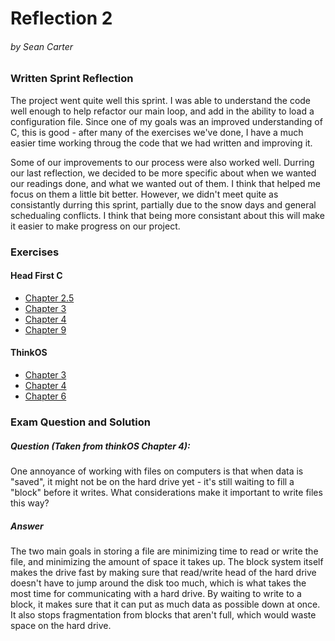 # Reflection 2
###### by Sean Carter

### Written Sprint Reflection

The project went quite well this sprint. I was able to understand the code well enough to help refactor our main loop, and add in the ability to load a configuration file. Since one of my goals was an improved understanding of C, this is good - after many of the exercises we've done, I have a much easier time working throug the code that we had written and improving it.

Some of our improvements to our process were also worked well. Durring our last reflection, we decided to be more specific about when we wanted our readings done, and what we wanted out of them. I think that helped me focus on them a little bit better. However, we didn't meet quite as consistantly durring this sprint, partially due to the snow days and general schedualing conflicts. I think that being more consistant about this will make it easier to make progress on our project.

### Exercises
#### Head First C
- [Chapter 2.5](../exercises/ex02.5/find_track.c)
- [Chapter 3](../exercises/ex03/tee.c)
- [Chapter 4](../exercises/ex04/trout/Makefile)
- [Chapter 9](../exercises/ex09/fork.c)

#### ThinkOS
- [Chapter 3](../reading_questions/thinkos3.md)
- [Chapter 4](../reading_questions/thinkos4.md)
- [Chapter 6](../reading_questions/thinkos6.md)

### Exam Question and Solution
##### Question (Taken from thinkOS Chapter 4):
One annoyance of working with files on computers is that when data is "saved", it might not be on the hard drive yet - it's still waiting to fill a "block" before it writes. What considerations make it important to write files this way?

##### Answer
The two main goals in storing a file are minimizing time to read or write the file, and minimizing the amount of space it takes up. The block system itself makes the drive fast by making sure that read/write head of the hard drive doesn't have to jump around the disk too much, which is what takes the most time for communicating with a hard drive. By waiting to write to a block, it makes sure that it can put as much data as possible down at once. It also stops fragmentation from blocks that aren't full, which would waste space on the hard drive.
